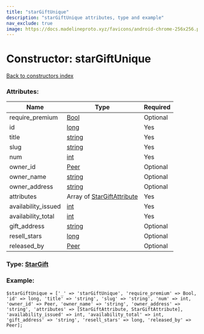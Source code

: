 ```yaml
---
title: "starGiftUnique"
description: "starGiftUnique attributes, type and example"
nav_exclude: true
image: https://docs.madelineproto.xyz/favicons/android-chrome-256x256.png
---
```

# Constructor: starGiftUnique  
[Back to constructors index](/API_docs/constructors/index.html)



### Attributes:

| Name     |    Type       | Required |
|----------|---------------|----------|
|require\_premium|[Bool](/API_docs/types/Bool.html) | Optional|
|id|[long](/API_docs/types/long.html) | Yes|
|title|[string](/API_docs/types/string.html) | Yes|
|slug|[string](/API_docs/types/string.html) | Yes|
|num|[int](/API_docs/types/int.html) | Yes|
|owner\_id|[Peer](/API_docs/types/Peer.html) | Optional|
|owner\_name|[string](/API_docs/types/string.html) | Optional|
|owner\_address|[string](/API_docs/types/string.html) | Optional|
|attributes|Array of [StarGiftAttribute](/API_docs/types/StarGiftAttribute.html) | Yes|
|availability\_issued|[int](/API_docs/types/int.html) | Yes|
|availability\_total|[int](/API_docs/types/int.html) | Yes|
|gift\_address|[string](/API_docs/types/string.html) | Optional|
|resell\_stars|[long](/API_docs/types/long.html) | Optional|
|released\_by|[Peer](/API_docs/types/Peer.html) | Optional|



### Type: [StarGift](/API_docs/types/StarGift.html)


### Example:

```
$starGiftUnique = ['_' => 'starGiftUnique', 'require_premium' => Bool, 'id' => long, 'title' => 'string', 'slug' => 'string', 'num' => int, 'owner_id' => Peer, 'owner_name' => 'string', 'owner_address' => 'string', 'attributes' => [StarGiftAttribute, StarGiftAttribute], 'availability_issued' => int, 'availability_total' => int, 'gift_address' => 'string', 'resell_stars' => long, 'released_by' => Peer];
```  
